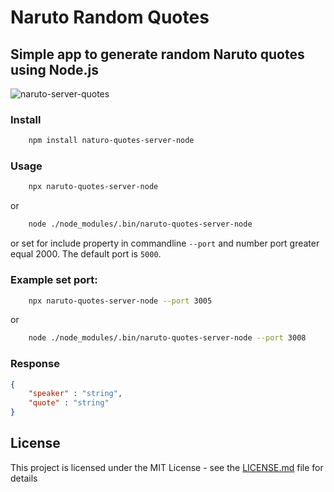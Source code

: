 # Naruto Random Quotes

## Simple app to generate random Naruto quotes using Node.js
![naruto-server-quotes](https://user-images.githubusercontent.com/20728338/173084352-39e5193f-03b2-4546-b69b-55dbca14909a.gif)


### Install

```sh
    npm install naturo-quotes-server-node
```


### Usage

```sh
    npx naruto-quotes-server-node 
```
or

```sh
    node ./node_modules/.bin/naruto-quotes-server-node
```

or set for include property in commandline `--port` and number port greater equal 2000. The default port is `5000`.


### Example set port: 

```sh
    npx naruto-quotes-server-node --port 3005
```
or

```sh
    node ./node_modules/.bin/naruto-quotes-server-node --port 3008
```

### Response

```json
{
    "speaker" : "string",
    "quote" : "string"
}
```



## License
This project is licensed under the MIT License - see the [LICENSE.md](LICENSE.md) file for details
